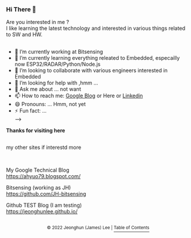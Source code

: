 ### Hi There 👋
   
Are you interested in me ?      
I like learning the latest technology and interested in various things related to SW and HW.

<!--

[![Github Username](https://github-readme-stats.vercel.app/api?username=JeonghunLee)](https://github.com/JeonghunLee)

[![Most Used Langs](https://github-readme-stats.vercel.app/api/top-langs/?username=JeonghunLee&layout=compact&hide=Visual%20Basic)](https://github.com/JeonghunLee)

[![trophy](https://github-profile-trophy.vercel.app/?username=JeonghunLee&theme=dark&row=1&column=5)](https://github.com/JeonghunLee)  

[![status](https://github-readme-streak-stats.herokuapp.com/?user=JeonghunLee)](https://github.com/JeonghunLee)
-->

## 
- 🔭 I’m currently working at Bitsensing   
- 🌱 I’m currently learning everything releated to Embedded, especailly now ESP32/RADAR/Python/Node.js    
- 👯 I’m looking to collaborate with various engineers interested in Embedded 
- 🤔 I’m looking for help with ,hmm ...
- 💬 Ask me about ... not want 
- 📫 How to reach me:  [Google Blog](https://ahyuo79.blogspot.com) or Here or [Linkedin](https://www.linkedin.com/in/JeonghunLee-0911/)   
- 😄 Pronouns: ... Hmm, not yet 
- ⚡ Fun fact: ...        
-->                 

**Thanks for visiting here** 

##
 
my other sites if interestd more  

<br/>

My Google Technical Blog   
   https://ahyuo79.blogspot.com/  

Bitsensing (working as JH)     
   https://github.com/JH-bitsensing

Github TEST Blog (I am testing)             
   https://jeonghunlee.github.io/
   
<!--
## Refer to           
       
[How To use README](https://github.com/JeonghunLee/JeonghunLee.github.io)         
[Setting Github Themes](https://github.com/anuraghazra/github-readme-stats)        
-->

##
<p align="center"><sup>© 2022 Jeonghun (James) Lee | </sup><a href="#Title-1"><sup>Table of Contents</sup></a></p>
